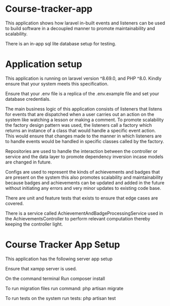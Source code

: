 # Course-tracker-app

This application shows how laravel in-built events and listeners can be used to build software in a decoupled manner to promote maintainability and scalability.

There is an in-app sql lite database setup for testing.

# Application setup

This application is running on laravel version ^8.69.0, and PHP ^8.0. Kindly ensure that your system meets this specification.

Ensure that your .env file is a replica of the .env.example file and set your database credentials.

The main business logic of this application consists of listeners that listens for events that are dispatched when a user carries out an action on the system like watching a lesson or making a comment. To promote scalability the factory design pattern was used, the listeners call a factory which returns an instance of a class that would handle a specific event action. This would ensure that changes made to the manner in which listeners are to handle events would be handled in specific classes called by the factory.

Repositories are used to handle the interaction between the controller or service and the data layer to promote dependency inversion incase models are changed in future.

Configs are used to represent the kinds of achievements and badges that are present on the system this also promotes scalability and maintainability because badges and achievements can be updated and added in the future without initiating any errors and very minor updates to existing code base.

There are unit and feature tests that exists to ensure that edge cases are covered.

There is a service called AchievementAndBadgeProcessingService used in the AchievementsController to perform relevant computation thereby keeping the controller light.

# Course Tracker App Setup

This application has the following server app setup

Ensure that xampp server is used.

On the command terminal Run composer install

To run migration files run command: php artisan migrate

To run tests on the system run tests: php artisan test
